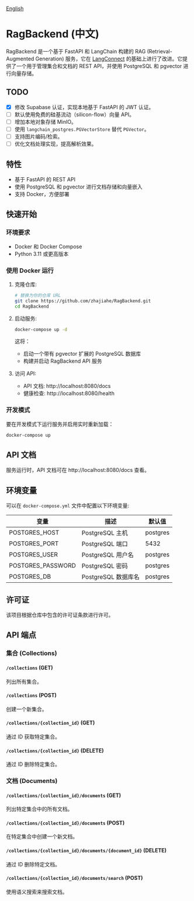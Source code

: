 [English](./README.md)

# RagBackend (中文)

RagBackend 是一个基于 FastAPI 和 LangChain 构建的 RAG (Retrieval-Augmented Generation) 服务，它在 [LangConnect](https://github.com/langchain-ai/langconnect) 的基础上进行了改进。它提供了一个用于管理集合和文档的 REST API，并使用 PostgreSQL 和 pgvector 进行向量存储。

## TODO

- [x] 修改 Supabase 认证，实现本地基于 FastAPI 的 JWT 认证。
- [ ] 默认使用免费的硅基流动（silicon-flow）向量 API。
- [ ] 增加本地对象存储 MinIO。
- [ ] 使用 `langchain_postgres.PGVectorStore` 替代 `PGVector`。
- [ ] 支持图片编码/检索。
- [ ] 优化文档处理实现，提高解析效果。

## 特性

- 基于 FastAPI 的 REST API
- 使用 PostgreSQL 和 pgvector 进行文档存储和向量嵌入
- 支持 Docker，方便部署

## 快速开始

### 环境要求

- Docker 和 Docker Compose
- Python 3.11 或更高版本

### 使用 Docker 运行

1. 克隆仓库:
   ```bash
   # 替换为你的仓库 URL
   git clone https://github.com/zhajiahe/RagBackend.git
   cd RagBackend
   ```

2. 启动服务:
   ```bash
   docker-compose up -d
   ```

   这将：
   - 启动一个带有 pgvector 扩展的 PostgreSQL 数据库
   - 构建并启动 RagBackend API 服务

3. 访问 API:
   - API 文档: http://localhost:8080/docs
   - 健康检查: http://localhost:8080/health

### 开发模式

要在开发模式下运行服务并启用实时重新加载：

```bash
docker-compose up
```

## API 文档

服务运行时，API 文档可在 http://localhost:8080/docs 查看。

## 环境变量

可以在 `docker-compose.yml` 文件中配置以下环境变量:

| 变量 | 描述 | 默认值 |
|----------|-------------|---------|
| POSTGRES_HOST | PostgreSQL 主机 | postgres |
| POSTGRES_PORT | PostgreSQL 端口 | 5432 |
| POSTGRES_USER | PostgreSQL 用户名 | postgres |
| POSTGRES_PASSWORD | PostgreSQL 密码 | postgres |
| POSTGRES_DB | PostgreSQL 数据库名 | postgres |

## 许可证

该项目根据仓库中包含的许可证条款进行许可。

## API 端点

### 集合 (Collections)

#### `/collections` (GET)

列出所有集合。

#### `/collections` (POST)

创建一个新集合。

#### `/collections/{collection_id}` (GET)

通过 ID 获取特定集合。

#### `/collections/{collection_id}` (DELETE)

通过 ID 删除特定集合。

### 文档 (Documents)

#### `/collections/{collection_id}/documents` (GET)

列出特定集合中的所有文档。

#### `/collections/{collection_id}/documents` (POST)

在特定集合中创建一个新文档。

#### `/collections/{collection_id}/documents/{document_id}` (DELETE)

通过 ID 删除特定文档。

#### `/collections/{collection_id}/documents/search` (POST)

使用语义搜索来搜索文档。 
